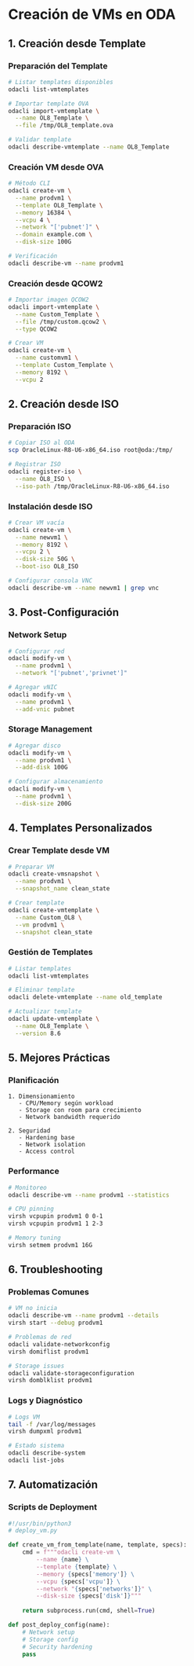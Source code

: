 # Creación de VMs en ODA

## 1. Creación desde Template

### Preparación del Template
```bash
# Listar templates disponibles
odacli list-vmtemplates

# Importar template OVA
odacli import-vmtemplate \
  --name OL8_Template \
  --file /tmp/OL8_template.ova

# Validar template
odacli describe-vmtemplate --name OL8_Template
```

### Creación VM desde OVA
```bash
# Método CLI
odacli create-vm \
  --name prodvm1 \
  --template OL8_Template \
  --memory 16384 \
  --vcpu 4 \
  --network "['pubnet']" \
  --domain example.com \
  --disk-size 100G

# Verificación
odacli describe-vm --name prodvm1
```

### Creación desde QCOW2
```bash
# Importar imagen QCOW2
odacli import-vmtemplate \
  --name Custom_Template \
  --file /tmp/custom.qcow2 \
  --type QCOW2

# Crear VM
odacli create-vm \
  --name customvm1 \
  --template Custom_Template \
  --memory 8192 \
  --vcpu 2
```

## 2. Creación desde ISO

### Preparación ISO
```bash
# Copiar ISO al ODA
scp OracleLinux-R8-U6-x86_64.iso root@oda:/tmp/

# Registrar ISO
odacli register-iso \
  --name OL8_ISO \
  --iso-path /tmp/OracleLinux-R8-U6-x86_64.iso
```

### Instalación desde ISO
```bash
# Crear VM vacía
odacli create-vm \
  --name newvm1 \
  --memory 8192 \
  --vcpu 2 \
  --disk-size 50G \
  --boot-iso OL8_ISO

# Configurar consola VNC
odacli describe-vm --name newvm1 | grep vnc
```

## 3. Post-Configuración

### Network Setup
```bash
# Configurar red
odacli modify-vm \
  --name prodvm1 \
  --network "['pubnet','privnet']"

# Agregar vNIC
odacli modify-vm \
  --name prodvm1 \
  --add-vnic pubnet
```

### Storage Management
```bash
# Agregar disco
odacli modify-vm \
  --name prodvm1 \
  --add-disk 100G

# Configurar almacenamiento
odacli modify-vm \
  --name prodvm1 \
  --disk-size 200G
```

## 4. Templates Personalizados

### Crear Template desde VM
```bash
# Preparar VM
odacli create-vmsnapshot \
  --name prodvm1 \
  --snapshot_name clean_state

# Crear template
odacli create-vmtemplate \
  --name Custom_OL8 \
  --vm prodvm1 \
  --snapshot clean_state
```

### Gestión de Templates
```bash
# Listar templates
odacli list-vmtemplates

# Eliminar template
odacli delete-vmtemplate --name old_template

# Actualizar template
odacli update-vmtemplate \
  --name OL8_Template \
  --version 8.6
```

## 5. Mejores Prácticas

### Planificación
```plaintext
1. Dimensionamiento
   - CPU/Memory según workload
   - Storage con room para crecimiento
   - Network bandwidth requerido

2. Seguridad
   - Hardening base
   - Network isolation
   - Access control
```

### Performance
```bash
# Monitoreo
odacli describe-vm --name prodvm1 --statistics

# CPU pinning
virsh vcpupin prodvm1 0 0-1
virsh vcpupin prodvm1 1 2-3

# Memory tuning
virsh setmem prodvm1 16G
```

## 6. Troubleshooting

### Problemas Comunes
```bash
# VM no inicia
odacli describe-vm --name prodvm1 --details
virsh start --debug prodvm1

# Problemas de red
odacli validate-networkconfig
virsh domiflist prodvm1

# Storage issues
odacli validate-storageconfiguration
virsh domblklist prodvm1
```

### Logs y Diagnóstico
```bash
# Logs VM
tail -f /var/log/messages
virsh dumpxml prodvm1

# Estado sistema
odacli describe-system
odacli list-jobs
```

## 7. Automatización

### Scripts de Deployment
```python
#!/usr/bin/python3
# deploy_vm.py

def create_vm_from_template(name, template, specs):
    cmd = f"""odacli create-vm \
        --name {name} \
        --template {template} \
        --memory {specs['memory']} \
        --vcpu {specs['vcpu']} \
        --network "{specs['networks']}" \
        --disk-size {specs['disk']}"""
    
    return subprocess.run(cmd, shell=True)

def post_deploy_config(name):
    # Network setup
    # Storage config
    # Security hardening
    pass
```